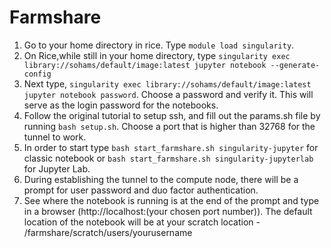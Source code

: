 # Farmshare

1. Go to your home directory in rice. Type `module load singularity`.
2. On Rice,while still in your home directory, type `singularity exec library://sohams/default/image:latest jupyter notebook --generate-config`
3. Next type, `singularity exec library://sohams/default/image:latest jupyter notebook password`. Choose a password and verify it. This will serve as the login password for the notebooks. 
4. Follow the original tutorial to setup ssh, and fill out the params.sh file by running `bash setup.sh`.  Choose a port that is higher than 32768 for the tunnel to work. 
5. In order to start type `bash start_farmshare.sh singularity-jupyter` for classic notebook or `bash start_farmshare.sh singularity-jupyterlab` for Jupyter Lab.
6. During establishing the tunnel to the compute node, there will be a prompt for user password and duo factor authentication. 
7. See where the notebook is running is at the end of the prompt and type in a browser (http://localhost:(your chosen port number)). The default location of the notebook will be at your scratch location - /farmshare/scratch/users/yourusername
